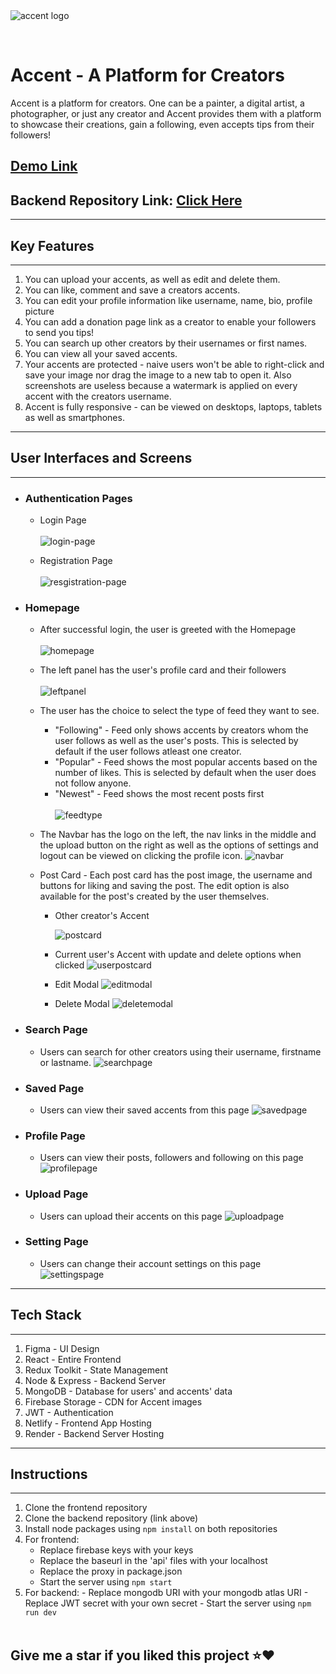 <br>
<br>

![accent logo](https://i.imgur.com/QWzMzgI.png)

<br>

# Accent - A Platform for Creators

Accent is a platform for creators. One can be a painter, a digital artist, a photographer, or just any creator and Accent provides them with a platform to showcase their creations, gain a following, even accepts tips from their followers! <br>

## [Demo Link](https://accentapp.netlify.app/home) <br>

## Backend Repository Link: [Click Here](https://github.com/AbirSantra/AccentServer)

---

## Key Features

---

1. You can upload your accents, as well as edit and delete them.
2. You can like, comment and save a creators accents.
3. You can edit your profile information like username, name, bio, profile picture
4. You can add a donation page link as a creator to enable your followers to send you tips!
5. You can search up other creators by their usernames or first names.
6. You can view all your saved accents.
7. Your accents are protected - naive users won't be able to right-click and save your image nor drag the image to a new tab to open it. Also screenshots are useless because a watermark is applied on every accent with the creators username.
8. Accent is fully responsive - can be viewed on desktops, laptops, tablets as well as smartphones.

---

## User Interfaces and Screens

---

- ### Authentication Pages

  - Login Page <br>
    <br>
    ![login-page](./public/login-page.png)

  - Registration Page <br>
    <br>
    ![resgistration-page](./public/resgistration-page.png)

- ### Homepage

  - After successful login, the user is greeted with the Homepage <br>
    <br>
    ![homepage](./public/homepage.png)

  - The left panel has the user's profile card and their followers <br>
    <br>
    ![leftpanel](./public/leftpanel.png)

  - The user has the choice to select the type of feed they want to see.

    - "Following" - Feed only shows accents by creators whom the user follows as well as the user's posts. This is selected by default if the user follows atleast one creator.
    - "Popular" - Feed shows the most popular accents based on the number of likes. This is selected by default when the user does not follow anyone.
    - "Newest" - Feed shows the most recent posts first <br>
      <br>
      ![feedtype](./public/feedtype.png)

  - The Navbar has the logo on the left, the nav links in the middle and the upload button on the right as well as the options of settings and logout can be viewed on clicking the profile icon.
    ![navbar](./public/navbar.png)

  - Post Card - Each post card has the post image, the username and buttons for liking and saving the post. The edit option is also available for the post's created by the user themselves.

    - Other creator's Accent

      ![postcard](./public/postcard.png)

    - Current user's Accent with update and delete options when clicked
      ![userpostcard](./public/userpostcard.png)
    - Edit Modal
      ![editmodal](./public/editmodal.png)
    - Delete Modal
      ![deletemodal](./public/deletemodal.png)

- ### Search Page

  - Users can search for other creators using their username, firstname or lastname.
    ![searchpage](./public/searchpage.png)

- ### Saved Page

  - Users can view their saved accents from this page
    ![savedpage](./public/savedpage.png)

- ### Profile Page

  - Users can view their posts, followers and following on this page
    ![profilepage](./public/profilepage.png)

- ### Upload Page

  - Users can upload their accents on this page
    ![uploadpage](./public/uploadpage.png)

- ### Setting Page
  - Users can change their account settings on this page
    ![settingspage](./public/settings.png)

---

## Tech Stack

---

1. Figma - UI Design
2. React - Entire Frontend
3. Redux Toolkit - State Management
4. Node & Express - Backend Server
5. MongoDB - Database for users' and accents' data
6. Firebase Storage - CDN for Accent images
7. JWT - Authentication
8. Netlify - Frontend App Hosting
9. Render - Backend Server Hosting

---

## Instructions

---

1. Clone the frontend repository
2. Clone the backend repository (link above)
3. Install node packages using `npm install` on both repositories
4. For frontend:
   - Replace firebase keys with your keys
   - Replace the baseurl in the 'api' files with your localhost
   - Replace the proxy in package.json
   - Start the server using `npm start`
5. For backend: - Replace mongodb URI with your mongodb atlas URI - Replace JWT secret with your own secret - Start the server using `npm run dev`
   <br>
   <br>

## Give me a star if you liked this project ⭐❤️
